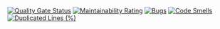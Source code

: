 
[![Quality Gate Status](https://sonarcloud.io/api/project_badges/measure?project=a-szczepan_Projektowanie-obiektowe&metric=alert_status)](https://sonarcloud.io/dashboard?id=a-szczepan_Projektowanie-obiektowe)
[![Maintainability Rating](https://sonarcloud.io/api/project_badges/measure?project=a-szczepan_Projektowanie-obiektowe&metric=sqale_rating)](https://sonarcloud.io/dashboard?id=a-szczepan_Projektowanie-obiektowe)
[![Bugs](https://sonarcloud.io/api/project_badges/measure?project=a-szczepan_Projektowanie-obiektowe&metric=bugs)](https://sonarcloud.io/dashboard?id=a-szczepan_Projektowanie-obiektowe)
[![Code Smells](https://sonarcloud.io/api/project_badges/measure?project=a-szczepan_Projektowanie-obiektowe&metric=code_smells)](https://sonarcloud.io/dashboard?id=a-szczepan_Projektowanie-obiektowe)
[![Duplicated Lines (%)](https://sonarcloud.io/api/project_badges/measure?project=a-szczepan_Projektowanie-obiektowe&metric=duplicated_lines_density)](https://sonarcloud.io/dashboard?id=a-szczepan_Projektowanie-obiektowe)
